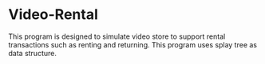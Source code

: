 # Video-Rental
This program is designed to simulate video store to support rental transactions such as renting and returning. This program uses splay tree as data structure. 
